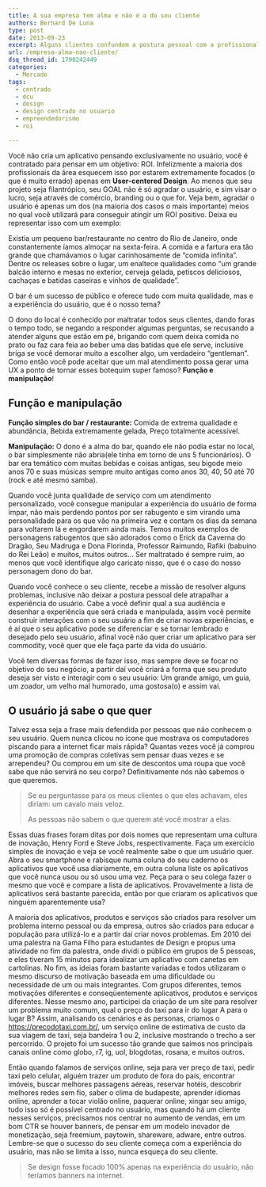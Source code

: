 ```yaml
---
title: A sua empresa tem alma e não é a do seu cliente
authors: Bernard De Luna
type: post
date: 2013-09-23
excerpt: Alguns clientes confundem a postura pessoal com a profissional, o problema a ser superado é quando quer impor o seu estilo para o projeto. Isso também vale para o designer que tenta impor seu estilo no projeto do cliente.
url: /empresa-alma-nao-cliente/
dsq_thread_id: 1790242449
categories:
  - Mercado
tags:
  - centrado
  - dcu
  - design
  - design centrado no usuario
  - empreendedorismo
  - roi

---
```

Você não cria um aplicativo pensando exclusivamente no usuário, você é contratado para pensar em um objetivo: ROI. Infelizmente a maioria dos profissionais da área esquecem isso por estarem extremamente focados (o que é muito errado) apenas em **User-centered Design**. Ao menos que seu projeto seja filantrópico, seu GOAL não é só agradar o usuário, e sim visar o lucro, seja através de comércio, branding ou o que for. Veja bem, agradar o usuário é apenas um dos (na maioria dos casos o mais importante) meios no qual você utilizará para conseguir atingir um ROI positivo. Deixa eu representar isso com um exemplo: 

Existia um pequeno bar/restaurante no centro do Rio de Janeiro, onde constantemente íamos almoçar na sexta-feira. A comida e a fartura era tão grande que chamávamos o lugar carinhosamente de “comida infinita”. Dentre os releases sobre o lugar, um enaltece qualidades como &#8220;um grande balcão interno e mesas no exterior, cerveja gelada, petiscos deliciosos, cachaças e batidas caseiras e vinhos de qualidade&#8221;. 

O bar é um sucesso de público e oferece tudo com muita qualidade, mas e a experiência do usuário, que é o nosso tema?
  
O dono do local é conhecido por maltratar todos seus clientes, dando foras o tempo todo, se negando a responder algumas perguntas, se recusando a atender alguns que estão em pé, brigando com quem deixa comida no prato ou faz cara feia ao beber uma das batidas que ele serve, inclusive briga se você demorar muito a escolher algo, um verdadeiro &#8220;gentleman&#8221;. Como então você pode aceitar que um mal atendimento possa gerar uma UX a ponto de tornar esses botequim super famoso? **Função e manipulação**!

## Função e manipulação

**Função simples do bar / restaurante:** Comida de extrema qualidade e abundância, Bebida extremamente gelada, Preço totalmente acessível.

**Manipulação:** O dono é a alma do bar, quando ele não podia estar no local, o bar simplesmente não abria(ele tinha em torno de uns 5 funcionários). O bar era temático com muitas bebidas e coisas antigas, seu bigode meio anos 70 e suas músicas sempre muito antigas como anos 30, 40, 50 até 70 (rock e até mesmo samba).

Quando você junta qualidade de serviço com um atendimento personalizado, você consegue manipular a experiência do usuário de forma ímpar, não mais perdendo pontos por ser rabugento e sim virando uma personalidade para os que vão na primeira vez e contam os dias da semana para voltarem lá e engordarem ainda mais. Temos muitos exemplos de personagens rabugentos que são adorados como o Erick da Caverna do Dragão, Seu Madruga e Dona Florinda, Professor Raimundo, Rafiki (babuíno do Rei Leão) e muitos, muitos outros… Ser maltratado é sempre ruim, ao menos que você identifique algo caricato nisso, que é o caso do nosso personagem dono do bar.

Quando você conhece o seu cliente, recebe a missão de resolver alguns problemas, inclusive não deixar a postura pessoal dele atrapalhar a experiência do usuário. Cabe a você definir qual a sua audiência e desenhar a experiência que será criada e manipulada, assim você permite construir interações com o seu usuário a fim de criar novas experiências, e é aí que o seu aplicativo pode se diferenciar e se tornar lembrado e desejado pelo seu usuário, afinal você não quer criar um aplicativo para ser commodity, você quer que ele faça parte da vida do usuário.

Você tem diversas formas de fazer isso, mas sempre deve se focar no objetivo do seu negócio, a partir daí você criará a forma que seu produto deseja ser visto e interagir com o seu usuário: Um grande amigo, um guia, um zoador, um velho mal humorado, uma gostosa(o) e assim vai.

## O usuário já sabe o que quer

Talvez essa seja a frase mais defendida por pessoas que não conhecem o seu usuário. Quem nunca clicou no ícone que mostrava os computadores piscando para a internet ficar mais rápida? Quantas vezes você já comprou uma promoção de compras coletivas sem pensar duas vezes e se arrependeu? Ou comprou em um site de descontos uma roupa que você sabe que não servirá no seu corpo? Definitivamente nós não sabemos o que queremos.

> Se eu perguntasse para os meus clientes o que eles achavam, eles diriam: um cavalo mais veloz.
> 
> As pessoas não sabem o que querem até você mostrar a elas. 

Essas duas frases foram ditas por dois nomes que representam uma cultura de inovação, Henry Ford e Steve Jobs, respectivamente. Faça um exercício simples de inovação e veja se você realmente sabe o que um usuário quer. Abra o seu smartphone e rabisque numa coluna do seu caderno os aplicativos que você usa diariamente, em outra coluna liste os aplicativos que você nunca usou ou só usou uma vez. Peça para o seu colega fazer o mesmo que você e compare a lista de aplicativos. Provavelmente a lista de aplicativos será bastante parecida, então por que criaram os aplicativos que ninguém aparentemente usa? 

A maioria dos aplicativos, produtos e serviços são criados para resolver um problema interno pessoal ou da empresa, outros são criados para educar a população para utilizá-lo e a partir daí criar novos problemas. Em 2010 dei uma palestra na Gama Filho para estudantes de Design e propus uma atividade no fim da palestra, onde dividi o público em grupos de 5 pessoas, e eles tiveram 15 minutos para idealizar um aplicativo com canetas em cartolinas. No fim, as ideias foram bastante variadas e todos utilizaram o mesmo discurso de motivação baseada em uma dificuldade ou necessidade de um ou mais integrantes. Com grupos diferentes, temos motivações diferentes e conseqüentemente aplicativos, produtos e serviços diferentes. Nesse mesmo ano, participei da criação de um site para resolver um problema muito comum, qual o preço do taxi para ir do lugar A para o lugar B? Assim, analisando os cenários e as personas, criamos o <a href="https://precodotaxi.com.br/" title="https://precodotaxi.com.br/" target="_blank">https://precodotaxi.com.br/</a>, um serviço online de estimativa de custo da sua viagem de taxi, seja bandeira 1 ou 2, inclusive mostrando o trecho a ser percorrido. O projeto foi um sucesso tão grande que saímos nos principais canais online como globo, r7, ig, uol, blogdotas, rosana, e muitos outros. 

Então quando falamos de serviços online, seja para ver preço de taxi, pedir taxi pelo celular, alguém trazer um produto de fora do país, encontrar imóveis, buscar melhores passagens aéreas, reservar hotéis, descobrir melhores redes sem fio, saber o clima de budapeste, aprender idiomas online, aprender a tocar violão online, paquerar online, xingar seu amigo, tudo isso só é possível centrado no usuário, mas quando há um cliente nesses serviços, precisamos nos centrar no aumento de vendas, em um bom CTR se houver banners, de pensar em um modelo inovador de monetização, seja freemium, paytowin, shareware, adware, entre outros. Lembre-se que o sucesso do seu cliente começa com a experiência do usuário, mas não se limita a isso, nunca esqueça do seu cliente. 

> Se design fosse focado 100% apenas na experiência do usuário, não teríamos banners na internet.